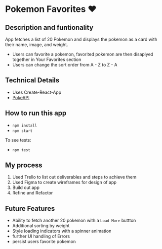 # Pokemon Favorites  ♥️
 
## Description and funtionality 

App fetches a list of 20 Pokemon and displays the pokemon as a card with their name, image, and weight. 
- Users can favorite a pokemon, favorited pokemon are then disaplyed together in Your Favorites section 
- Users can change the sort order from A - Z to Z - A

## Technical Details

- Uses Create-React-App 
- [PokeAPI](https://pokeapi.co/)

## How to run this app 

- `npm install` 
- `npm start` 

To see tests: 
- `npm test`

## My process
1. Used Trello to list out deliverables and steps to achieve them 
2. Used Figma to create wireframes for design of app
3. Build out app 
4. Refine and Refactor 

## Future Features 
- Ability to fetch another 20 pokemon with a `Load More` buttton
- Additional sorting by weight
- Style loading indicators with a spinner animation 
- further UI handling of Errors 
- persist users favorite pokemon 
